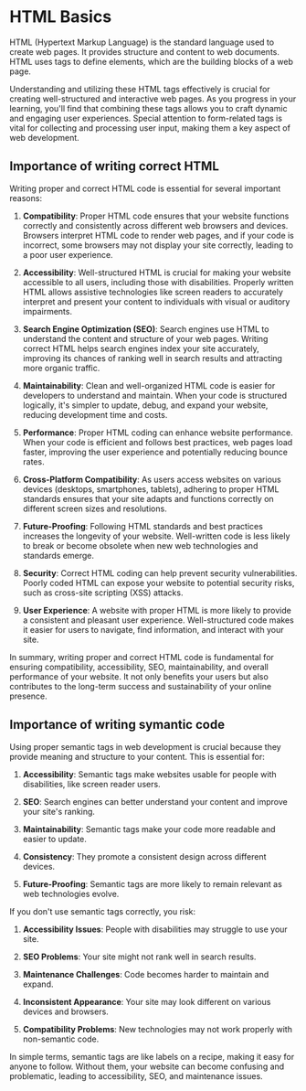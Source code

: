 # HTML Basics

HTML (Hypertext Markup Language) is the standard language used to create web pages. It provides structure and content to web documents. HTML uses tags to define elements, which are the building blocks of a web page.

Understanding and utilizing these HTML tags effectively is crucial for creating well-structured and interactive web pages. As you progress in your learning, you'll find that combining these tags allows you to craft dynamic and engaging user experiences. Special attention to form-related tags is vital for collecting and processing user input, making them a key aspect of web development.

## Importance of writing correct HTML

Writing proper and correct HTML code is essential for several important reasons:

1. **Compatibility**: Proper HTML code ensures that your website functions correctly and consistently across different web browsers and devices. Browsers interpret HTML code to render web pages, and if your code is incorrect, some browsers may not display your site correctly, leading to a poor user experience.

2. **Accessibility**: Well-structured HTML is crucial for making your website accessible to all users, including those with disabilities. Properly written HTML allows assistive technologies like screen readers to accurately interpret and present your content to individuals with visual or auditory impairments.

3. **Search Engine Optimization (SEO)**: Search engines use HTML to understand the content and structure of your web pages. Writing correct HTML helps search engines index your site accurately, improving its chances of ranking well in search results and attracting more organic traffic.

4. **Maintainability**: Clean and well-organized HTML code is easier for developers to understand and maintain. When your code is structured logically, it's simpler to update, debug, and expand your website, reducing development time and costs.

5. **Performance**: Proper HTML coding can enhance website performance. When your code is efficient and follows best practices, web pages load faster, improving the user experience and potentially reducing bounce rates.

6. **Cross-Platform Compatibility**: As users access websites on various devices (desktops, smartphones, tablets), adhering to proper HTML standards ensures that your site adapts and functions correctly on different screen sizes and resolutions.

7. **Future-Proofing**: Following HTML standards and best practices increases the longevity of your website. Well-written code is less likely to break or become obsolete when new web technologies and standards emerge.

8. **Security**: Correct HTML coding can help prevent security vulnerabilities. Poorly coded HTML can expose your website to potential security risks, such as cross-site scripting (XSS) attacks.

9. **User Experience**: A website with proper HTML is more likely to provide a consistent and pleasant user experience. Well-structured code makes it easier for users to navigate, find information, and interact with your site.

In summary, writing proper and correct HTML code is fundamental for ensuring compatibility, accessibility, SEO, maintainability, and overall performance of your website. It not only benefits your users but also contributes to the long-term success and sustainability of your online presence.

## Importance of writing symantic code

Using proper semantic tags in web development is crucial because they provide meaning and structure to your content. This is essential for:

1. **Accessibility**: Semantic tags make websites usable for people with disabilities, like screen reader users.

2. **SEO**: Search engines can better understand your content and improve your site's ranking.

3. **Maintainability**: Semantic tags make your code more readable and easier to update.

4. **Consistency**: They promote a consistent design across different devices.

5. **Future-Proofing**: Semantic tags are more likely to remain relevant as web technologies evolve.

If you don't use semantic tags correctly, you risk:

1. **Accessibility Issues**: People with disabilities may struggle to use your site.

2. **SEO Problems**: Your site might not rank well in search results.

3. **Maintenance Challenges**: Code becomes harder to maintain and expand.

4. **Inconsistent Appearance**: Your site may look different on various devices and browsers.

5. **Compatibility Problems**: New technologies may not work properly with non-semantic code.

In simple terms, semantic tags are like labels on a recipe, making it easy for anyone to follow. Without them, your website can become confusing and problematic, leading to accessibility, SEO, and maintenance issues.